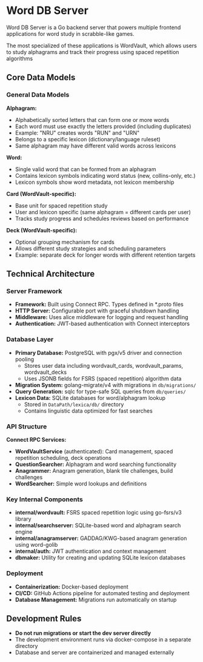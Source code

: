 # Word DB Server

Word DB Server is a Go backend server that powers multiple frontend applications for word study in scrabble-like games.

The most specialized of these applications is WordVault, which
allows users to study alphagrams and track their progress using
spaced repetition algorithms

## Core Data Models

### General Data Models

**Alphagram:**

- Alphabetically sorted letters that can form one or more words
- Each word must use exactly the letters provided (including duplicates)
- Example: "NRU" creates words "RUN" and "URN"
- Belongs to a specific lexicon (dictionary/language ruleset)
- Same alphagram may have different valid words across lexicons

**Word:**

- Single valid word that can be formed from an alphagram
- Contains lexicon symbols indicating word status (new, collins-only, etc.)
- Lexicon symbols show word metadata, not lexicon membership

**Card (WordVault-specific):**

- Base unit for spaced repetition study
- User and lexicon specific (same alphagram = different cards per user)
- Tracks study progress and schedules reviews based on performance

**Deck (WordVault-specific):**

- Optional grouping mechanism for cards
- Allows different study strategies and scheduling parameters
- Example: separate deck for longer words with different retention targets

## Technical Architecture

### Server Framework

- **Framework:** Built using Connect RPC. Types defined in \*.proto files
- **HTTP Server:** Configurable port with graceful shutdown handling
- **Middleware:** Uses alice middleware for logging and request handling
- **Authentication:** JWT-based authentication with Connect interceptors

### Database Layer

- **Primary Database:** PostgreSQL with pgx/v5 driver and connection pooling
  - Stores user data including wordvault_cards, wordvault_params, wordvault_decks
  - Uses JSONB fields for FSRS (spaced repetition) algorithm data
- **Migration System:** golang-migrate/v4 with migrations in `db/migrations/`
- **Query Generation:** sqlc for type-safe SQL queries from `db/queries/`
- **Lexicon Data:** SQLite databases for word/alphagram lookup
  - Stored in `DataPath/lexica/db/` directory
  - Contains linguistic data optimized for fast searches

### API Structure

**Connect RPC Services:**

- **WordVaultService** (authenticated): Card management, spaced repetition scheduling, deck operations
- **QuestionSearcher:** Alphagram and word searching functionality
- **Anagrammer:** Anagram generation, blank tile challenges, build challenges
- **WordSearcher:** Simple word lookups and definitions

### Key Internal Components

- **internal/wordvault:** FSRS spaced repetition logic using go-fsrs/v3 library
- **internal/searchserver:** SQLite-based word and alphagram search engine
- **internal/anagramserver:** GADDAG/KWG-based anagram generation using word-golib
- **internal/auth:** JWT authentication and context management
- **dbmaker:** Utility for creating and updating SQLite lexicon databases

### Deployment

- **Containerization:** Docker-based deployment
- **CI/CD:** GitHub Actions pipeline for automated testing and deployment
- **Database Management:** Migrations run automatically on startup

## Development Rules

- **Do not run migrations or start the dev server directly**
- The development environment runs via docker-compose in a separate directory
- Database and server are containerized and managed externally

